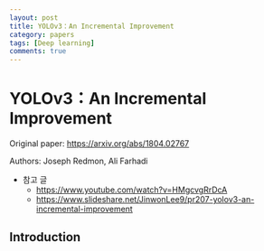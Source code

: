```yaml
---
layout: post
title: YOLOv3：An Incremental Improvement
category: papers
tags: [Deep learning]
comments: true
---
```


# YOLOv3：An Incremental Improvement

Original paper: https://arxiv.org/abs/1804.02767

Authors: Joseph Redmon, Ali Farhadi

- 참고 글
  - https://www.youtube.com/watch?v=HMgcvgRrDcA
  - https://www.slideshare.net/JinwonLee9/pr207-yolov3-an-incremental-improvement

## Introduction
